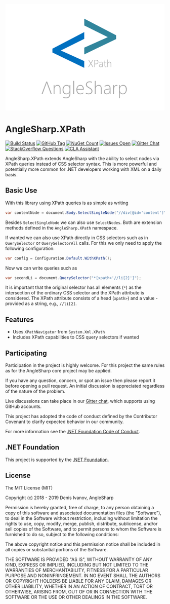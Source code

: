 ![logo](https://raw.githubusercontent.com/AngleSharp/AngleSharp.XPath/master/header.png)

# AngleSharp.XPath

[![Build Status](https://travis-ci.org/denis-ivanov/AngleSharp.XPath.svg?branch=master&style=flat-square)](https://travis-ci.org/denis-ivanov/AngleSharp.XPath)
[![GitHub Tag](https://img.shields.io/github/tag/AngleSharp/AngleSharp.XPath.svg?style=flat-square)](https://github.com/AngleSharp/AngleSharp.XPath/releases)
[![NuGet Count](https://img.shields.io/nuget/dt/AngleSharp.XPath.svg?style=flat-square)](https://www.nuget.org/packages/AngleSharp.XPath/)
[![Issues Open](https://img.shields.io/github/issues/AngleSharp/AngleSharp.XPath.svg?style=flat-square)](https://github.com/AngleSharp/AngleSharp.XPath/issues)
[![Gitter Chat](http://img.shields.io/badge/gitter-AngleSharp/AngleSharp-blue.svg?style=flat-square)](https://gitter.im/AngleSharp/AngleSharp)
[![StackOverflow Questions](https://img.shields.io/stackexchange/stackoverflow/t/anglesharp.svg?style=flat-square)](https://stackoverflow.com/tags/anglesharp)
[![CLA Assistant](https://cla-assistant.io/readme/badge/AngleSharp/AngleSharp.XPath?style=flat-square)](https://cla-assistant.io/AngleSharp/AngleSharp.XPath)

AngleSharp.XPath extends AngleSharp with the ability to select nodes via XPath queries instead of CSS selector syntax. This is more powerful and potentially more common for .NET developers working with XML on a daily basis.

## Basic Use

With this library using XPath queries is as simple as writing

```cs
var contentNode = document.Body.SelectSingleNode("//div[@id='content']");
```

Besides `SelectSingleNode` we can also use `SelectNodes`. Both are extension methods defined in the `AngleSharp.XPath` namespace.

If wanted we can also use XPath directly in CSS selectors such as in `QuerySelector` or `QuerySelectorAll` calls. For this we only need to apply the following configuration:

```cs
var config = Configuration.Default.WithXPath();
```

Now we can write queries such as

```cs
var secondLi = document.QuerySelector("*[xpath>'//li[2]']");
```

It is important that the original selector has all elements (`*`) as the intersection of the ordinary CSS selector and the XPath attribute is considered. The XPath attribute consists of a head (`xpath>`) and a value - provided as a string, e.g., `//li[2]`.

## Features

- Uses `XPathNavigator` from `System.Xml.XPath`
- Includes XPath capabilities to CSS query selectors if wanted

## Participating

Participation in the project is highly welcome. For this project the same rules as for the AngleSharp core project may be applied.

If you have any question, concern, or spot an issue then please report it before opening a pull request. An initial discussion is appreciated regardless of the nature of the problem.

Live discussions can take place in our [Gitter chat](https://gitter.im/AngleSharp/AngleSharp), which supports using GitHub accounts.

This project has adopted the code of conduct defined by the Contributor Covenant to clarify expected behavior in our community.

For more information see the [.NET Foundation Code of Conduct](https://dotnetfoundation.org/code-of-conduct).

## .NET Foundation

This project is supported by the [.NET Foundation](https://dotnetfoundation.org).

## License

The MIT License (MIT)

Copyright (c) 2018 - 2019 Denis Ivanov, AngleSharp

Permission is hereby granted, free of charge, to any person obtaining a copy of this software and associated documentation files (the "Software"), to deal in the Software without restriction, including without limitation the rights to use, copy, modify, merge, publish, distribute, sublicense, and/or sell copies of the Software, and to permit persons to whom the Software is furnished to do so, subject to the following conditions:

The above copyright notice and this permission notice shall be included in all copies or substantial portions of the Software.

THE SOFTWARE IS PROVIDED "AS IS", WITHOUT WARRANTY OF ANY KIND, EXPRESS OR IMPLIED, INCLUDING BUT NOT LIMITED TO THE WARRANTIES OF MERCHANTABILITY, FITNESS FOR A PARTICULAR PURPOSE AND NONINFRINGEMENT. IN NO EVENT SHALL THE AUTHORS OR COPYRIGHT HOLDERS BE LIABLE FOR ANY CLAIM, DAMAGES OR OTHER LIABILITY, WHETHER IN AN ACTION OF CONTRACT, TORT OR OTHERWISE, ARISING FROM, OUT OF OR IN CONNECTION WITH THE SOFTWARE OR THE USE OR OTHER DEALINGS IN THE SOFTWARE.

